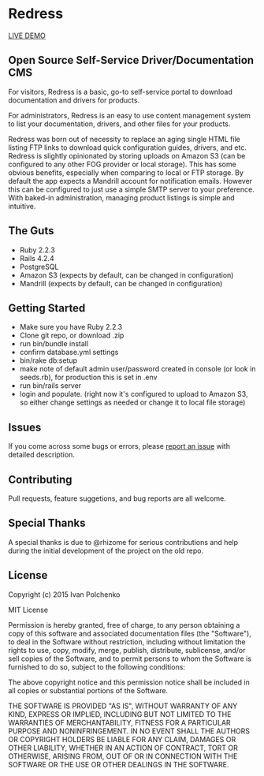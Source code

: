 Redress
================
[LIVE DEMO](http://help.ibcworld.net)

Open Source Self-Service Driver/Documentation CMS
-----------

For visitors, Redress is a basic, go-to self-service portal to download documentation and drivers for products.

For administrators, Redress is an easy to use content management system to list your documentation, drivers, and other files for your products.

Redress was born out of necessity to replace an aging single HTML file listing FTP links to download quick configuration guides, drivers, and etc. Redress is slightly opinionated by storing uploads on Amazon S3 (can be configured to any other FOG provider or local storage). This has some obvious benefits, especially when comparing to local or FTP storage. By default the app expects a Mandrill account for notification emails. However this can be configured to just use a simple SMTP server to your preference. With baked-in administration, managing product listings is simple and intuitive.


The Guts
-------------
- Ruby 2.2.3
- Rails 4.2.4
- PostgreSQL
- Amazon S3 (expects by default, can be changed in configuration)
- Mandrill (expects by default, can be changed in configuration)

Getting Started
---------------
- Make sure you have Ruby 2.2.3
- Clone git repo, or download .zip
- run bin/bundle install
- confirm database.yml settings
- bin/rake db:setup
- make note of default admin user/password created in console (or look in seeds.rb), for production this is set in .env
- run bin/rails server
- login and populate. (right now it's configured to upload to Amazon S3, so either change settings as needed or change it to local file storage)


Issues
-------------
If you come across some bugs or errors, please [report an issue](https://github.com/i5okie/redress/issues) with detailed description.


Contributing
------------
Pull requests, feature suggetions, and bug reports are all welcome.


Special Thanks
-------
A special thanks is due to @rhizome for serious contributions and help during the initial development of the project on the old repo.


License
-------
Copyright (c) 2015 Ivan Polchenko

MIT License

Permission is hereby granted, free of charge, to any person obtaining
a copy of this software and associated documentation files (the
"Software"), to deal in the Software without restriction, including
without limitation the rights to use, copy, modify, merge, publish,
distribute, sublicense, and/or sell copies of the Software, and to
permit persons to whom the Software is furnished to do so, subject to
the following conditions:

The above copyright notice and this permission notice shall be
included in all copies or substantial portions of the Software.

THE SOFTWARE IS PROVIDED "AS IS", WITHOUT WARRANTY OF ANY KIND,
EXPRESS OR IMPLIED, INCLUDING BUT NOT LIMITED TO THE WARRANTIES OF
MERCHANTABILITY, FITNESS FOR A PARTICULAR PURPOSE AND
NONINFRINGEMENT. IN NO EVENT SHALL THE AUTHORS OR COPYRIGHT HOLDERS BE
LIABLE FOR ANY CLAIM, DAMAGES OR OTHER LIABILITY, WHETHER IN AN ACTION
OF CONTRACT, TORT OR OTHERWISE, ARISING FROM, OUT OF OR IN CONNECTION
WITH THE SOFTWARE OR THE USE OR OTHER DEALINGS IN THE SOFTWARE.
